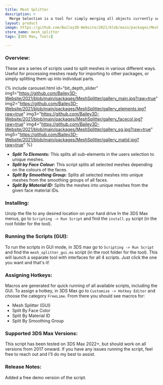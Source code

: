 ```yaml
---
title: Mesh Splitter
description: >
  Merge Selection is a tool for simply merging all objects currently selected.
layout: product
image: https://github.com/Bailey3D-Website/2021/blob/main/packages/MeshSplitter/featured.jpg?raw=true
store_name: mesh_splitter
tags: [3DS Max, Tools]

---
```

### **Overview:**

These are a series of scripts used to split meshes in various different ways. Useful for processing meshes ready for importing to other packages, or simply splitting them up into individual parts.

{% include carousel.html id="bit_depth_slider"
  img1="https://github.com/Bailey3D-Website/2021/blob/main/packages/MeshSplitter/gallery_main.jpg?raw=true"
  img2="https://github.com/Bailey3D-Website/2021/blob/main/packages/MeshSplitter/gallery_elements.jpg?raw=true"
  img3="https://github.com/Bailey3D-Website/2021/blob/main/packages/MeshSplitter/gallery_facecol.jpg?raw=true"
  img4="https://github.com/Bailey3D-Website/2021/blob/main/packages/MeshSplitter/gallery_sg.jpg?raw=true"
  img5="https://github.com/Bailey3D-Website/2021/blob/main/packages/MeshSplitter/gallery_matid.jpg?raw=true"
%}

- <i><b>Split To Elements:</b></i> This splits all sub-elements in the users selection to unique meshes.
- <i><b>Split by Face Colour:</b></i> This script splits all selected meshes depending on the colours of the faces.
- <i><b>Split By Smoothing Group:</b></i> Splits all selected meshes into unique meshes from the smoothing groups of all faces.
- <i><b>Split By Material ID:</b></i> Splits the meshes into unique meshes from the given face material IDs.

### **Installing:**

Unzip the file to any desired location on your hard drive
In the 3DS Max menus, go to `Scripting -> Run Script` and find the `install.py` script (in the root folder for the tool).

### **Running the Scripts (GUI):**

To run the scripts in GUI mode, in 3DS max go to `Scripting -> Run Script` and find the `mesh_splitter_gui.ms` script (in the root folder for the tool).
This will launch a separate tool with interfaces for all 4 scripts. Just click the one you want and that's it!

### **Assigning Hotkeys:**

Macros are generated for quick running of all available scripts, including the GUI.
To assign a hotkey, in 3DS Max go to `Customize -> Hotkey Editor` and choose the category `FreeLime`. From there you should see macros for:

- Mesh Splitter (GUI)
- Split By Face Color
- Split By Material ID
- Split By Smoothing Group

### **Supported 3DS Max Versions:**

This script has been tested on 3DS Max 2022+, but should work on all versions from 2017 onward.
If you have any issues running the script, feel free to reach out and I'll do my best to assist.

### **Release Notes:**

Added a free demo version of the script.